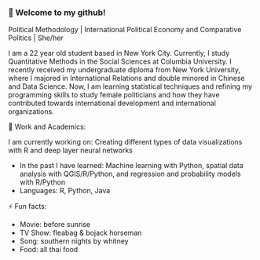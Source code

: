 ### 👋 Welcome to my github!
Political Methodology | International Political Economy and Comparative Politics | She/her


I am a 22 year old student based in New York City. Currently, I study Quantitative Methods in the Social Sciences at Columbia University. I recently received my undergraduate diploma from New York University, where I majored in International Relations and double minored in Chinese and Data Science. Now, I am learning statistical techniques and refining my programming skills to study female politicians and how they have contributed towards international development and international organizations. 

🔭 Work and Academics:

I am currently working on: Creating different types of data visualizations with R and deep layer neural networks

- In the past I have learned: Machine learning with Python, spatial data analysis with QGIS/R/Python, and regression and probability models with R/Python
- Languages: R, Python, Java

⚡ Fun facts:
- Movie: before sunrise
- TV Show: fleabag & bojack horseman
- Song: southern nights by whitney
- Food: all thai food

<!--
**cz2673/cz2673** is a ✨ _special_ ✨ repository because its `README.md` (this file) appears on your GitHub profile.

Here are some ideas to get you started:

- 🔭 I’m currently working on ...
- 🌱 I’m currently learning ...
- 👯 I’m looking to collaborate on ...
- 🤔 I’m looking for help with ...
- 💬 Ask me about ...
- 📫 How to reach me: ...
- 😄 Pronouns: ...
- ⚡ Fun fact: ...
-->
